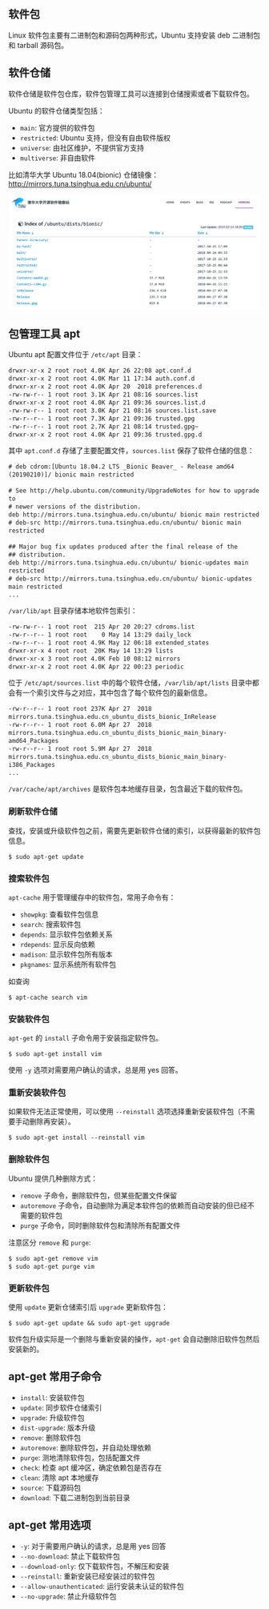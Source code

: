 
## 软件包
Linux 软件包主要有二进制包和源码包两种形式，Ubuntu 支持安装 deb 二进制包和 tarball 源码包。

## 软件仓储
软件仓储是软件包仓库，软件包管理工具可以连接到仓储搜索或者下载软件包。

Ubuntu 的软件仓储类型包括：

- `main`: 官方提供的软件包
- `restricted`: Ubuntu 支持，但没有自由软件版权
- `universe`: 由社区维护，不提供官方支持
- `multiverse`: 非自由软件

比如清华大学 Ubuntu 18.04(bionic) 仓储镜像：http://mirrors.tuna.tsinghua.edu.cn/ubuntu/

![](images/mirror.png)


## 包管理工具 apt

Ubuntu apt 配置文件位于 `/etc/apt` 目录：

    drwxr-xr-x 2 root root 4.0K Apr 26 22:08 apt.conf.d
    drwxr-xr-x 2 root root 4.0K Mar 11 17:34 auth.conf.d
    drwxr-xr-x 2 root root 4.0K Apr 20  2018 preferences.d
    -rw-rw-r-- 1 root root 3.1K Apr 21 08:16 sources.list
    drwxr-xr-x 2 root root 4.0K Apr 21 09:36 sources.list.d
    -rw-rw-r-- 1 root root 3.0K Apr 21 08:16 sources.list.save
    -rw-r--r-- 1 root root 7.3K Apr 21 09:36 trusted.gpg
    -rw-r--r-- 1 root root 2.7K Apr 21 08:14 trusted.gpg~
    drwxr-xr-x 2 root root 4.0K Apr 21 09:36 trusted.gpg.d

其中 `apt.conf.d` 存储了主要配置文件，`sources.list` 保存了软件仓储的信息：

    # deb cdrom:[Ubuntu 18.04.2 LTS _Bionic Beaver_ - Release amd64 (20190210)]/ bionic main restricted

    # See http://help.ubuntu.com/community/UpgradeNotes for how to upgrade to
    # newer versions of the distribution.
    deb http://mirrors.tuna.tsinghua.edu.cn/ubuntu/ bionic main restricted
    # deb-src http://mirrors.tuna.tsinghua.edu.cn/ubuntu/ bionic main restricted

    ## Major bug fix updates produced after the final release of the
    ## distribution.
    deb http://mirrors.tuna.tsinghua.edu.cn/ubuntu/ bionic-updates main restricted
    # deb-src http://mirrors.tuna.tsinghua.edu.cn/ubuntu/ bionic-updates main restricted
    ...

`/var/lib/apt` 目录存储本地软件包索引：

    -rw-rw-r-- 1 root root  215 Apr 20 20:27 cdroms.list
    -rw-r--r-- 1 root root    0 May 14 13:29 daily_lock
    -rw-r--r-- 1 root root 4.9K May 12 06:18 extended_states
    drwxr-xr-x 4 root root  20K May 14 13:29 lists
    drwxr-xr-x 3 root root 4.0K Feb 10 08:12 mirrors
    drwxr-xr-x 2 root root 4.0K Apr 22 00:23 periodic

位于 `/etc/apt/sources.list` 中的每个软件仓储，`/var/lib/apt/lists` 目录中都会有一个索引文件与之对应，其中包含了每个软件包的最新信息。

    -rw-r--r-- 1 root root 237K Apr 27  2018 mirrors.tuna.tsinghua.edu.cn_ubuntu_dists_bionic_InRelease
    -rw-r--r-- 1 root root 6.0M Apr 27  2018 mirrors.tuna.tsinghua.edu.cn_ubuntu_dists_bionic_main_binary-amd64_Packages
    -rw-r--r-- 1 root root 5.9M Apr 27  2018 mirrors.tuna.tsinghua.edu.cn_ubuntu_dists_bionic_main_binary-i386_Packages
    ...

`/var/cache/apt/archives` 是软件包本地缓存目录，包含最近下载的软件包。

### 刷新软件仓储

查找，安装或升级软件包之前，需要先更新软件仓储的索引，以获得最新的软件包信息。

    $ sudo apt-get update

### 搜索软件包

`apt-cache` 用于管理缓存中的软件包，常用子命令有：

- `showpkg`: 查看软件包信息
- `search`: 搜索软件包
- `depends`: 显示软件包依赖关系
- `rdepends`: 显示反向依赖
- `madison`: 显示软件包所有版本
- `pkgnames`: 显示系统所有软件包

如查询

    $ apt-cache search vim

### 安装软件包
`apt-get` 的 `install` 子命令用于安装指定软件包。

    $ sudo apt-get install vim

使用 `-y` 选项对需要用户确认的请求，总是用 yes 回答。

### 重新安装软件包
如果软件无法正常使用，可以使用 `--reinstall` 选项选择重新安装软件包（不需要手动删除再安装）。

    $ sudo apt-get install --reinstall vim

### 删除软件包
Ubuntu 提供几种删除方式：

- `remove` 子命令，删除软件包，但某些配置文件保留
- `autoremove` 子命令，自动删除为满足本软件包的依赖而自动安装的但已经不需要的软件包
- `purge` 子命令，同时删除软件包和清除所有配置文件

注意区分 `remove` 和 `purge`:

    $ sudo apt-get remove vim
    $ sudo apt-get purge vim

### 更新软件包
使用 `update` 更新仓储索引后 `upgrade` 更新软件包：

    $ sudo apt-get update && sudo apt-get upgrade

软件包升级实际是一个删除与重新安装的操作，`apt-get` 会自动删除旧软件包然后安装新的。

## apt-get 常用子命令

- `install`: 安装软件包
- `update`: 同步软件仓储索引
- `upgrade`: 升级软件包
- `dist-upgrade`: 版本升级
- `remove`: 删除软件包
- `autoremove`: 删除软件包，并自动处理依赖
- `purge`: 测地清除软件包，包括配置文件
- `check`: 检查 apt 缓冲区，确定依赖包是否存在
- `clean`: 清除 apt 本地缓存
- `source`: 下载源码包
- `download`: 下载二进制包到当前目录


## apt-get 常用选项

- `-y`: 对于需要用户确认的请求，总是用 yes 回答
- `--no-download`: 禁止下载软件包
- `--download-only`: 仅下载软件包，不解压和安装
- `--reinstall`: 重新安装已经安装过的软件包
- `--allow-unauthenticated`: 运行安装未认证的软件包
- `--no-upgrade`: 禁止升级软件包